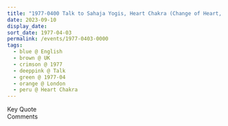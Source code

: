 ```yaml
---
title: "1977-0400 Talk to Sahaja Yogis, Heart Chakra (Change of Heart, Sacred Heart, Three Nucleus Working Together, and Secretive Methods of Winning over People), (likely) Living Room, Gavin Brown's Geological Institute (Terrace House), 160 North Gower Street, 2nd Floor, Euston, London, UK (month and location not sure)"
date: 2023-09-10
display_date: 
sort_date: 1977-04-03
permalink: /events/1977-0403-0000
tags:
  - blue @ English
  - brown @ UK
  - crimson @ 1977
  - deeppink @ Talk
  - green @ 1977-04
  - orange @ London
  - peru @ Heart Chakra
---
```


<wave-list>
  <list-title color="green" width="75">Key Quote</list-title>
  <list-item color="BlanchedAlmond"  width="200"></list-item>
  <list-item color="Lavender"></list-item>
  <list-item color="BlanchedAlmond"></list-item>
</wave-list>

<br>

<wave-list>
  <list-title color="green" width="75">Comments</list-title>
  <list-item color="BlanchedAlmond"  width="200"></list-item>
  <list-item color="Lavender"></list-item>
  <list-item color="BlanchedAlmond"></list-item>
</wave-list>